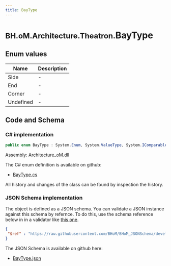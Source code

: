 ```yaml
---
title: BayType
---
```


# <small>BH.oM.Architecture.Theatron.</small>**BayType**



## Enum values

| Name            | Description                                                    |
|-----------------|----------------------------------------------------------------|
| Side |  -  |
| End |  -  |
| Corner |  -  |
| Undefined |  -  |


## Code and Schema

### C# implementation

``` C# title="C#"
public enum BayType : System.Enum, System.ValueType, System.IComparable, System.ISpanFormattable, System.IFormattable, System.IConvertible
```

Assembly: Architecture_oM.dll

The C# enum definition is available on github:

- [BayType.cs](https://github.com/BHoM/BHoM/blob/develop/Architecture_oM/Theatron\Enums\BayType.cs)

All history and changes of the class can be found by inspection the history.
### JSON Schema implementation

The object is defined as a JSON schema. You can validate a JSON instance against this schema by refernce. To do this, use the schema reference below in in a validator like [this one](https://www.jsonschemavalidator.net/).

``` json title="JSON Schema"
{
 "$ref" : "https://raw.githubusercontent.com/BHoM/BHoM_JSONSchema/develop/Architecture_oM/Theatron/BayType.json"
}
```

The JSON Schema is available on github here:

- [BayType.json](https://github.com/BHoM/BHoM_JSONSchema/blob/develop/Architecture_oM/Theatron/BayType.json)
